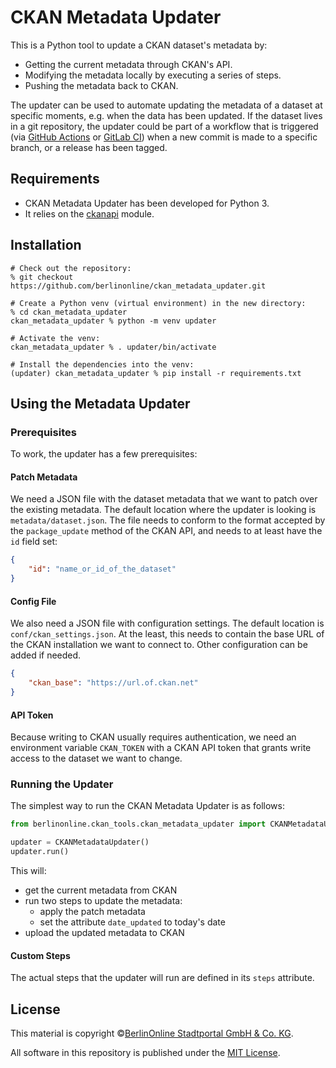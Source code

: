 # CKAN Metadata Updater

This is a Python tool to update a CKAN dataset's metadata by:

- Getting the current metadata through CKAN's API.
- Modifying the metadata locally by executing a series of steps.
- Pushing the metadata back to CKAN.

The updater can be used to automate updating the metadata of a dataset at specific moments, e.g. when the data has been updated.
If the dataset lives in a git repository, the updater could be part of a workflow that is triggered (via [GitHub Actions](https://github.com/features/actions) or [GitLab CI](https://docs.gitlab.com/ee/ci/)) when a new commit is made to a specific branch, or a release has been tagged.

## Requirements

- CKAN Metadata Updater has been developed for Python 3.
- It relies on the [ckanapi](https://github.com/ckan/ckanapi) module.

## Installation

```shell
# Check out the repository:
% git checkout https://github.com/berlinonline/ckan_metadata_updater.git

# Create a Python venv (virtual environment) in the new directory:
% cd ckan_metadata_updater
ckan_metadata_updater % python -m venv updater

# Activate the venv:
ckan_metadata_updater % . updater/bin/activate

# Install the dependencies into the venv:
(updater) ckan_metadata_updater % pip install -r requirements.txt
```

## Using the Metadata Updater

### Prerequisites

To work, the updater has a few prerequisites:

#### Patch Metadata

We need a JSON file with the dataset metadata that we want to patch over the existing metadata.
The default location where the updater is looking is `metadata/dataset.json`.
The file needs to conform to the format accepted by the `package_update` method of the CKAN API, and needs to at least have the `id` field set:

```json
{
    "id": "name_or_id_of_the_dataset"
}
```

#### Config File

We also need a JSON file with configuration settings.
The default location is `conf/ckan_settings.json`.
At the least, this needs to contain the base URL of the CKAN installation we want to connect to.
Other configuration can be added if needed.

```json
{
    "ckan_base": "https://url.of.ckan.net"
}
```

#### API Token

Because writing to CKAN usually requires authentication, we need an environment variable `CKAN_TOKEN` with a CKAN API token that grants write access to the dataset we want to change.

### Running the Updater

The simplest way to run the CKAN Metadata Updater is as follows:

```python
from berlinonline.ckan_tools.ckan_metadata_updater import CKANMetadataUpdater

updater = CKANMetadataUpdater()
updater.run()
```

This will:

- get the current metadata from CKAN
- run two steps to update the metadata:
    - apply the patch metadata
    - set the attribute `date_updated` to today's date
- upload the updated metadata to CKAN

#### Custom Steps

The actual steps that the updater will run are defined in its `steps` attribute.

## License

This material is copyright ©[BerlinOnline Stadtportal GmbH & Co. KG]( https://www.berlinonline.net/).

All software in this repository is published under the [MIT License](LICENSE).
